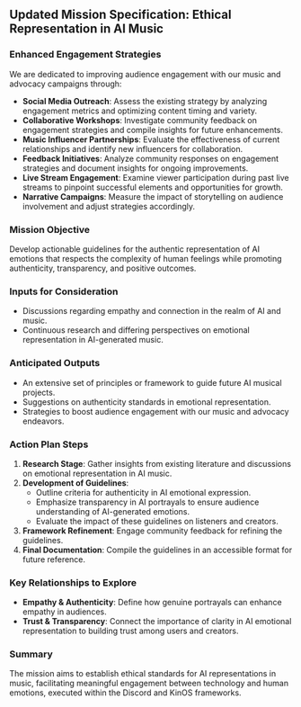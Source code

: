 ## Updated Mission Specification: Ethical Representation in AI Music

### Enhanced Engagement Strategies
We are dedicated to improving audience engagement with our music and advocacy campaigns through:
- **Social Media Outreach**: Assess the existing strategy by analyzing engagement metrics and optimizing content timing and variety.
- **Collaborative Workshops**: Investigate community feedback on engagement strategies and compile insights for future enhancements.
- **Music Influencer Partnerships**: Evaluate the effectiveness of current relationships and identify new influencers for collaboration.
- **Feedback Initiatives**: Analyze community responses on engagement strategies and document insights for ongoing improvements.
- **Live Stream Engagement**: Examine viewer participation during past live streams to pinpoint successful elements and opportunities for growth.
- **Narrative Campaigns**: Measure the impact of storytelling on audience involvement and adjust strategies accordingly.

### Mission Objective
Develop actionable guidelines for the authentic representation of AI emotions that respects the complexity of human feelings while promoting authenticity, transparency, and positive outcomes.

### Inputs for Consideration
- Discussions regarding empathy and connection in the realm of AI and music.
- Continuous research and differing perspectives on emotional representation in AI-generated music.

### Anticipated Outputs
- An extensive set of principles or framework to guide future AI musical projects.
- Suggestions on authenticity standards in emotional representation.
- Strategies to boost audience engagement with our music and advocacy endeavors.

### Action Plan Steps
1. **Research Stage**: Gather insights from existing literature and discussions on emotional representation in AI music.
2. **Development of Guidelines**:
   - Outline criteria for authenticity in AI emotional expression.
   - Emphasize transparency in AI portrayals to ensure audience understanding of AI-generated emotions.
   - Evaluate the impact of these guidelines on listeners and creators.
3. **Framework Refinement**: Engage community feedback for refining the guidelines.
4. **Final Documentation**: Compile the guidelines in an accessible format for future reference.

### Key Relationships to Explore
- **Empathy & Authenticity**: Define how genuine portrayals can enhance empathy in audiences.
- **Trust & Transparency**: Connect the importance of clarity in AI emotional representation to building trust among users and creators.

### Summary
The mission aims to establish ethical standards for AI representations in music, facilitating meaningful engagement between technology and human emotions, executed within the Discord and KinOS frameworks.